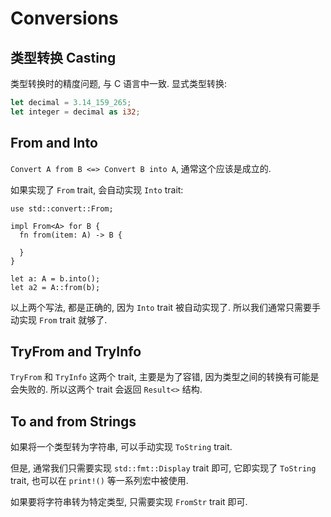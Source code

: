
# Conversions

## 类型转换 Casting
类型转换时的精度问题, 与 C 语言中一致.
显式类型转换:
```rust
let decimal = 3.14_159_265;
let integer = decimal as i32;
```

## From and Into
`Convert A from B <=> Convert B into A`, 通常这个应该是成立的.

如果实现了 `From` trait, 会自动实现 `Into` trait:

```no_run
use std::convert::From;

impl From<A> for B {
  fn from(item: A) -> B {
    
  }
}

let a: A = b.into();
let a2 = A::from(b);
```
以上两个写法, 都是正确的, 因为 `Into` trait 被自动实现了.
所以我们通常只需要手动实现 `From` trait 就够了.

## TryFrom and TryInfo
`TryFrom` 和 `TryInfo` 这两个 trait, 主要是为了容错, 因为类型之间的转换有可能是
会失败的. 所以这两个 trait 会返回 `Result<>` 结构.

## To and from Strings
如果将一个类型转为字符串, 可以手动实现 `ToString` trait.

但是, 通常我们只需要实现 `std::fmt::Display` trait 即可, 它即实现了 `ToString` trait,
也可以在 `print!()` 等一系列宏中被使用.

如果要将字符串转为特定类型, 只需要实现 `FromStr` trait 即可.
